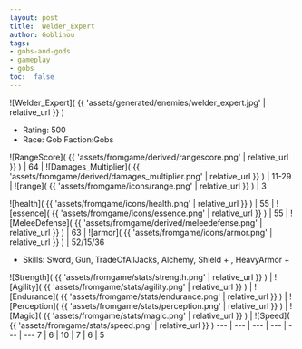 ```yaml
---
layout: post
title:  Welder_Expert
author: Goblinou
tags:
- gobs-and-gods
- gameplay
- gobs
toc:  false
---
```


![Welder_Expert]( {{ 'assets/generated/enemies/welder_expert.jpg' | relative_url }} )
- Rating: 500
- Race: Gob  Faction:Gobs

![RangeScore]( {{ 'assets/fromgame/derived/rangescore.png' | relative_url }} ) | 64 | ![Damages_Multiplier]( {{ 'assets/fromgame/derived/damages_multiplier.png' | relative_url }} ) | 11-29 | ![range]( {{ 'assets/fromgame/icons/range.png' | relative_url }} ) | 3


![health]( {{ 'assets/fromgame/icons/health.png' | relative_url }} ) | 55 | ![essence]( {{ 'assets/fromgame/icons/essence.png' | relative_url }} ) | 55 | ![MeleeDefense]( {{ 'assets/fromgame/derived/meleedefense.png' | relative_url }} ) | 63 | ![armor]( {{ 'assets/fromgame/icons/armor.png' | relative_url }} ) | 52/15/36

* Skills: Sword, Gun, TradeOfAllJacks, Alchemy, Shield + , HeavyArmor + 

![Strength]( {{ 'assets/fromgame/stats/strength.png' | relative_url }} ) | ![Agility]( {{ 'assets/fromgame/stats/agility.png' | relative_url }} ) | ![Endurance]( {{ 'assets/fromgame/stats/endurance.png' | relative_url }} ) | ![Perception]( {{ 'assets/fromgame/stats/perception.png' | relative_url }} ) | ![Magic]( {{ 'assets/fromgame/stats/magic.png' | relative_url }} ) | ![Speed]( {{ 'assets/fromgame/stats/speed.png' | relative_url }} )
--- | --- | --- | --- | --- | ---
7 | 6 | 10 | 7 | 6 | 5
